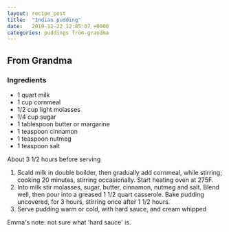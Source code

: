 ```yaml
---
layout: recipe_post
title:  "Indian pudding"
date:   2019-12-22 12:05:07 +0000
categories: puddings from-grandma
---
```


## From Grandma
### Ingredients
* 1 quart milk
* 1 cup cornmeal
* 1/2 cup light molasses
* 1/4 cup sugar
* 1 tablespoon butter or margarine
* 1 teaspoon cinnamon
* 1 teaspoon nutmeg
* 1 teaspoon salt


About 3 1/2 hours before serving

1. Scald milk in double boilder, then gradually add cornmeal, while stirring; cooking 20 minutes, stirring occasionally. Start heating oven at 275F.
2. Into milk stir molasses, sugar, butter, cinnamon, nutmeg and salt. Blend well, then pour into a greased 1 1/2 quart casserole. Bake pudding uncovered, for 3 hours, stirring once after 1 1/2 hours.
3. Serve pudding warm or cold, with hard sauce, and cream whipped



Emma's note: not sure what 'hard sauce' is.
